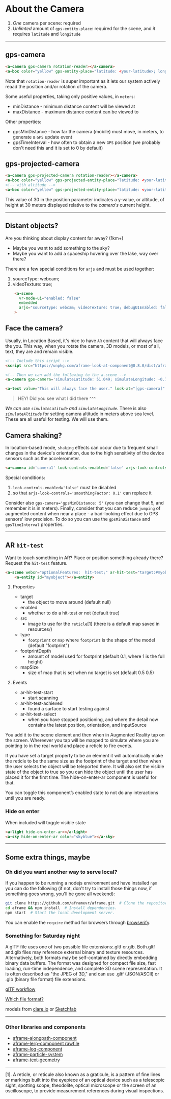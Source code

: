 # About the Camera

1. _One_ camera per scene: required
2. _Unlimted_ amount of `gps-entity-place`: required for the scene, and _it_ requires `latitude` and `longitude`

---

## gps-camera

```HTML
<a-camera gps-camera rotation-reader></a-camera>
<a-box color="yellow" gps-entity-place="latitude: <your-latitude>; longitude: <your-longitude>"/>
```
Note that `rotation-reader` is super important as it lets our system actively reaad the position and/or rotation of the camera.

Some useful properties, taking only positive values, in `meters`:
- minDistance - minimum distance content will be viewed at
- maxDistance - maximum distance content can be viewed to

Other properties:
- gpsMinDistance - how far the camera (mobile) must move, in meters, to generate a `GPS` update event
- gpsTimeInterval - how often to obtain a new `GPS` position (we probably don't need this and it is set to 0 by default)

## gps-projected-camera

```HTML
<a-camera gps-projected-camera rotation-reader></a-camera>
<a-box color="yellow" gps-projected-entity-place="latitude: <your-latitude>; longitude: <your-longitude>"/>
<!-- with altitude -->
<a-box color="yellow" gps-projected-entity-place="latitude: <your-latitude>; longitude: <your-longitude>" position="0 30 0"/>
```
This value of 30 in the position parameter indicates a y-value, or altitude, of height at 30 meters displayed relative to the _camera's_ current height.

---

## Distant objects?

Are you thinking about display content far away? (1km+) 
- Maybe you want to add something to the sky?
- Maybe you want to add a spaceship hovering over the lake, way over there?

There are a few special conditions for `arjs` and must be used together:
1. sourceType: webcam; 
2. videoTexture: true;

```HTML
    <a-scene
      vr-mode-ui="enabled: false"
      embedded
      arjs="sourceType: webcam; videoTexture: true; debugUIEnabled: false;"
    >
```

## Face the camera?

Usually, in Location Based, it's nice to have `AR` content that will always face the you. This way, when you rotate the camera, 3D models, or most of all, text, they are and remain visible.

```HTML
<!-- Include this script -->
<script src="https://unpkg.com/aframe-look-at-component@0.8.0/dist/aframe-look-at-component.min.js"></script>

<!-- Then we can add the following to the a-scene -->
<a-camera gps-camera='simulateLatitude: 51.049; simulateLongitude: -0.723' rotation-reader></a-camera>

<a-text value="This will always face the user." look-at="[gps-camera]" scale="75 75 75" gps-entity-place="latitude: 51.0491; longitude: -0.723;"></a-text>
```

>
> HEY! Did you see what I did there ^^^ 
>

_We can use `simulateLatitude` and `simulateLongitude`_. There is also _`simulateAltitude`_ for setting camera altitude in meters above sea level. These are all useful for testing. We will use them.

## Camera shaking?

In location-based mode, `shaking` effects can occur due to frequent small changes in the device's orientation, due to the high sensitivity of the device sensors such as the accelerometer.

```HTML
<a-camera id='camera1' look-controls-enabled='false' arjs-look-controls='smoothingFactor: 0.1' gps-camera='gpsMinDistance: 5' rotation-reader> </a-camera>
```
Special conditions:
1. `look-controls-enabled='false'` must be disabled
2. so that `arjs-look-controls='smoothingFactor: 0.1'` can replace it

Consider also `gps-camera='gpsMinDistance: 5'` (you can change that 5, and remember it is in meters). Finally, consider that you can reduce `jumping` of augmented content when near a place - a bad-looking effect due to GPS sensors' low precision. To do so you can use the `gpsMinDistance` and `gpsTimeInterval` properties.

---

## AR `hit-test`

Want to touch something in AR? Place or position something already there? Request the `hit-test` feature.

```HTML
<a-scene webxr="optionalFeatures:  hit-test;" ar-hit-test="target:#myobject;">
	<a-entity id="myobject"></a-entity>
```

1. Properties
   - target
     - the object to move around (default null)
   - enabled
     - whether to do a hit-test or not (default true)
   - src
     - image to use for the `reticle`[1] (there is a default map saved in resources/)
   - type
     - `footprinnt` or `map` where `footprint` is the shape of the model (default "footprint")
   - footprintDepth
     - amount of model used for footprint (default 0.1, where 1 is the full height)
   - mapSize
     - size of map that is set when no target is set (default 0.5 0.5) 

2. Events
   - ar-hit-test-start
     - start scanning
   - ar-hit-test-achieved
     - found a surface to start testing against
   - ar-hit-test-select
     - when you have stopped positioning, and where the detail now contains the latest position, orientation, and inputSource 

You add it to the scene element and then when in Augmented Reality tap on the screen. Whereever you tap will be mapped to simulate where you are pointing to in the real world and place a reticle to fire events.

If you have set a target property to be an element it will automatically make the reticle to be the same size as the footprint of the target and then when the user selects the object will be teleported there. It will also set the visible state of the object to true so you can hide the object until the user has placed it for the first time. The hide-on-enter-ar component is useful for that.

You can toggle this component’s enabled state to not do any interactions until you are ready.

### Hide on enter

When included will toggle visible state

```HTML
<a-light hide-on-enter-ar></a-light>
<a-sky hide-on-enter-ar color="skyblue"></a-sky>
```

---
## Some extra things, maybe

### Oh did you want another way to serve local?

If you happen to be running a nodejs environment and have installed `npm` you can do the following (if not, don't try to install those things now, if something goes wrong, you'll be gone all weekend): 

```bash
git clone https://github.com/aframevr/aframe.git  # Clone the repository.
cd aframe && npm install  # Install dependencies.
npm start  # Start the local development server.
```
You can enable the `require` method for browsers through [browserify](https://browserify.org/#middle-section).

### Something for Saturday night

A glTF file uses one of two possible file extensions:.gltf or.glb. Both.gltf and.glb files may reference external binary and texture resources. Alternatively, both formats may be self-contained by directly embedding binary data buffers. The format was designed for compact file size, fast loading, run-time independence, and complete 3D scene representation. It is often described as "the JPEG of 3D," and can use .gltf (JSON/ASCII) or .glb (binary file format) file extensions.

[glTF workflow](https://blog.mozvr.com/a-saturday-night-gltf-workflow/)

[Which file format?](https://www.threekit.com/blog/gltf-everything-you-need-to-know)

models from [clare.io](https://clara.io/) or [Sketchfab](https://sketchfab.com/feed)

---

### Other libraries and components

- [aframe-alongpath-component](https://www.npmjs.com/package/aframe-alongpath-component)
- [aframe-lerp-component rawfile](https://unpkg.com/aframe-lerp-component@1.1.0/dist/aframe-lerp-component.min.js)
- [aframe-log-component](https://unpkg.com/aframe-log-component@1.0.7/dist/aframe-log-component.min.js)
- [aframe-particle-system](https://unpkg.com/aframe-particle-system-component@1.0.9/dist/aframe-particle-system-component.min.js)
- [aframe-text-geometry](https://www.npmjs.com/package/aframe-text-geometry-component)

---

[1]. A reticle, or reticule also known as a graticule, is a pattern of fine lines or markings built into the eyepiece of an optical device such as a telescopic sight, spotting scope, theodolite, optical microscope or the screen of an oscilloscope, to provide measurement references during visual inspections.